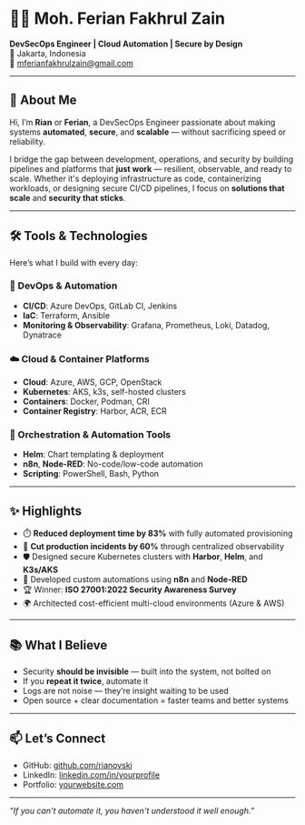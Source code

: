 # 👨‍💻 Moh. Ferian Fakhrul Zain

**DevSecOps Engineer | Cloud Automation | Secure by Design**  
📍 Jakarta, Indonesia  
📧 mferianfakhrulzain@gmail.com

---

## 🚀 About Me

Hi, I’m **Rian** or **Ferian**, a DevSecOps Engineer passionate about making systems **automated**, **secure**, and **scalable** — without sacrificing speed or reliability.

I bridge the gap between development, operations, and security by building pipelines and platforms that **just work** — resilient, observable, and ready to scale. Whether it's deploying infrastructure as code, containerizing workloads, or designing secure CI/CD pipelines, I focus on **solutions that scale** and **security that sticks**.

---

## 🛠️ Tools & Technologies

Here’s what I build with every day:

### 🧰 DevOps & Automation
- **CI/CD**: Azure DevOps, GitLab CI, Jenkins
- **IaC**: Terraform, Ansible
- **Monitoring & Observability**: Grafana, Prometheus, Loki, Datadog, Dynatrace

### ☁️ Cloud & Container Platforms
- **Cloud**: Azure, AWS, GCP, OpenStack
- **Kubernetes**: AKS, k3s, self-hosted clusters
- **Containers**: Docker, Podman, CRI
- **Container Registry**: Harbor, ACR, ECR

### 🧪 Orchestration & Automation Tools
- **Helm**: Chart templating & deployment
- **n8n**, **Node-RED**: No-code/low-code automation
- **Scripting**: PowerShell, Bash, Python

---

## ✨ Highlights

- ⏱️ **Reduced deployment time by 83%** with fully automated provisioning  
- 🔐 **Cut production incidents by 60%** through centralized observability  
- 🛡️ Designed secure Kubernetes clusters with **Harbor**, **Helm**, and **K3s/AKS**  
- 🧠 Developed custom automations using **n8n** and **Node-RED**  
- 🏆 Winner: **ISO 27001:2022 Security Awareness Survey**  
- 🌍 Architected cost-efficient multi-cloud environments (Azure & AWS)

---

## 📚 What I Believe

- Security **should be invisible** — built into the system, not bolted on  
- If you **repeat it twice**, automate it  
- Logs are not noise — they’re insight waiting to be used  
- Open source + clear documentation = faster teams and better systems

---

## 📫 Let’s Connect

- GitHub: [github.com/rianovski](https://github.com/rianovski)
- LinkedIn: [linkedin.com/in/yourprofile](https://www.linkedin.com/in/moh-ferian-fakhrul-zain/)
- Portfolio: [yourwebsite.com](https://github.com/rianovski/devsecops-portofolio)

---

_“If you can't automate it, you haven't understood it well enough.”_

